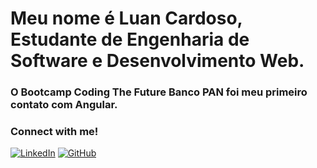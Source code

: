 # Meu nome é Luan Cardoso, Estudante de Engenharia de Software e Desenvolvimento Web.

### O Bootcamp Coding The Future Banco PAN foi meu primeiro contato com Angular.

### Connect with me!
[![LinkedIn](https://img.shields.io/badge/LinkedIn-0077B5?style=for-the-badge&logo=linkedin&logoColor=white)](https://www.linkedin.com/in/luanc-santos/)
[![GitHub](https://img.shields.io/badge/GitHub-100000?style=for-the-badge&logo=github&logoColor=white)](https://github.com/luan-cardoso)
